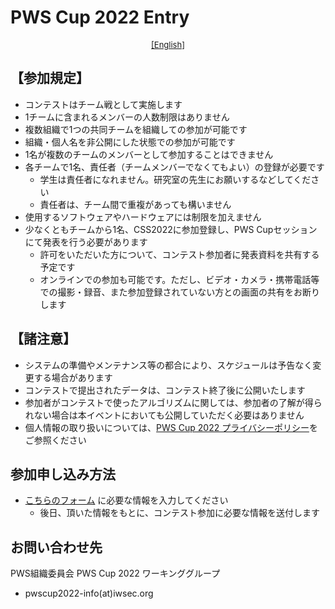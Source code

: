# PWS Cup 2022 Entry

<div style="text-align: center;">
 <font size="2">
  <a href="./entry_e.html">[English]</a>
 </font>
</div>

## 【参加規定】

- コンテストはチーム戦として実施します
- 1チームに含まれるメンバーの人数制限はありません
- 複数組織で1つの共同チームを組織しての参加が可能です
- 組織・個人名を非公開にした状態での参加が可能です
- 1名が複数のチームのメンバーとして参加することはできません
- 各チームで1名、責任者（チームメンバーでなくてもよい）の登録が必要です
    - 学生は責任者になれません。研究室の先生にお願いするなどしてください
    - 責任者は、チーム間で重複があっても構いません
- 使用するソフトウェアやハードウェアには制限を加えません
- 少なくともチームから1名、CSS2022に参加登録し、PWS Cupセッションにて発表を行う必要があります
    - 許可をいただいた方について、コンテスト参加者に発表資料を共有する予定です 
    - オンラインでの参加も可能です。ただし、ビデオ・カメラ・携帯電話等での撮影・録音、また参加登録されていない方との画面の共有をお断りします

## 【諸注意】
- システムの準備やメンテナンス等の都合により、スケジュールは予告なく変更する場合があります
- コンテストで提出されたデータは、コンテスト終了後に公開いたします
- 参加者がコンテストで使ったアルゴリズムに関しては、参加者の了解が得られない場合は本イベントにおいても公開していただく必要はありません 
- 個人情報の取り扱いについては、[PWS Cup 2022 プライバシーポリシー](./privacy_policy.html)をご参照ください


## 参加申し込み方法
- [こちらのフォーム](https://docs.google.com/forms/d/e/1FAIpQLScXPUfGYn_IglP7M20s2ZQDMCm1ZggZVUN_9QVgFuB3r7cbgA/viewform?usp=sf_link) に必要な情報を入力してください
    - 後日、頂いた情報をもとに、コンテスト参加に必要な情報を送付します

## お問い合わせ先
PWS組織委員会 PWS Cup 2022 ワーキンググループ

  - pwscup2022-info(at)iwsec.org
